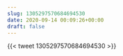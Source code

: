 ```yaml
---
slug: 1305297570684694530
date: 2020-09-14 00:09:26+00:00
draft: false
---
```


{{< tweet 1305297570684694530 >}}
